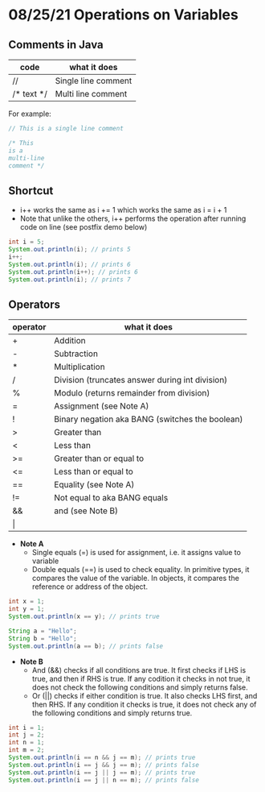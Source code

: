 # 08/25/21 Operations on Variables

## Comments in Java
| code | what it does |
| ---- | ------------ |
| // | Single line comment |
| /* text */ | Multi line comment |

For example:
``` java
// This is a single line comment

/* This 
is a
multi-line
comment */ 
```

## Shortcut 
- i++ works the same as i += 1 which works the same as i = i + 1
- Note that unlike the others, i++ performs the operation after running code on line (see postfix demo below)

``` java
int i = 5; 
System.out.println(i); // prints 5
i++;
System.out.println(i); // prints 6
System.out.println(i++); // prints 6
System.out.println(i); // prints 7
```

## Operators 
| operator | what it does |
| -------- | ------------ |
| + | Addition |
| - | Subtraction |
| * | Multiplication |
| / | Division (truncates answer during int division) |
| % | Modulo (returns remainder from division) |
| = | Assignment (see Note A) |
| ! | Binary negation aka BANG (switches the boolean) |
| > | Greater than |
| < | Less than |
| >= | Greater than or equal to |
| <= | Less than or equal to |
| == | Equality (see Note A) |
| != | Not equal to aka BANG equals |
| && | and (see Note B) |
| \|| | or (see Note B) |

- **Note A**
    - Single equals (=) is used for assignment, i.e. it assigns value to variable
    - Double equals (==) is used to check equality. In primitive types, it compares the value of the variable. In objects, it compares the reference or address of the object.
``` java
int x = 1;
int y = 1;
System.out.println(x == y); // prints true

String a = "Hello";
String b = "Hello";
System.out.println(a == b); // prints false
```
- **Note B**
    - And (&&) checks if all conditions are true. It first checks if LHS is true, and then if RHS is true. If any codition it checks in not true, it does not check the following conditions and simply returns false. 
    - Or (||) checks if either condition is true. It also checks LHS first, and then RHS. If any condition it checks is true, it does not check any of the following conditions and simply returns true. 
``` java
int i = 1;
int j = 2;
int n = 1;
int m = 2;
System.out.println(i == n && j == m); // prints true
System.out.println(i == j && j == m); // prints false
System.out.println(i == j || j == m); // prints true
System.out.println(i == j || n == m); // prints false
```